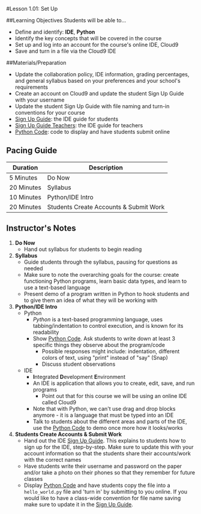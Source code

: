 #Lesson 1.01: Set Up

##Learning Objectives
Students will be able to...

* Define and identify: **IDE**, **Python**
* Identify the key concepts that will be covered in the course
* Set up and log into an account for the course's online IDE, Cloud9
* Save and turn in a file via the Cloud9 IDE

##Materials/Preparation
* Update the collaboration policy, IDE information, grading percentages, and general syllabus based on your preferences and your school's requirements
* Create an account on Cloud9 and update the student Sign Up Guide with your username
* Update the student Sign Up Guide with file naming and turn-in conventions for your course
* [Sign Up Guide]: the IDE guide for students
* [Sign Up Guide Teachers]: the IDE guide for teachers
* [Python Code]: code to display and have students submit online

## Pacing Guide
| **Duration**   | **Description** |
| ---------- | ----------- |
| 5 Minutes  | Do Now      |
| 20 Minutes | Syllabus    |
| 10 Minutes | Python/IDE Intro |
| 20 Minutes | Students Create Accounts & Submit Work |

## Instructor's Notes

1. **Do Now**
    * Hand out syllabus for students to begin reading
2. **Syllabus**
	* Guide students through the syllabus, pausing for questions as needed
    * Make sure to note the overarching goals for the course: create functioning Python programs, learn basic data types, and learn to use a text-based language
	* Present demo of a program written in Python to hook students and to give them an idea of what they will be working with
3. **Python/IDE Intro**
	* Python
		* *Python* is a text-based programming language, uses tabbing/indentation to control execution, and is known for its readability 
		* Show [Python Code].  Ask students to write down at least 3 specific things they observe about the program/code
	        * Possible responses might include: indentation, different colors of text, using "print" instead of "say" (Snap)
	        * Discuss student observations
	* IDE
		* **I**ntegrated **D**evelopment **E**nvironment 
		* An IDE is application that allows you to create, edit, save, and run programs
		    * Point out that for this course we will be using an online IDE called Cloud9 
		* Note that with Python, we can't use drag and drop blocks anymore - it is a language that must be typed into an IDE 
		* Talk to students about the different areas and parts of the IDE, use the [Python Code] to demo once more how it looks/works
4. **Students Create Accounts & Submit Work**
	* Hand out the IDE [Sign Up Guide]. This explains to students how to sign up for the IDE, step-by-step. Make sure to update this with your account information so that the students share their accounts/work with the correct names
	* Have students write their username and password on the paper and/or take a photo on their phones so that they remember for future classes
	* Display [Python Code] and have students copy the file into a `hello_world.py` file and 'turn in' by submitting to you online. If you would like to have a class-wide convention for file name saving make sure to update it in the [Sign Up Guide]. 



[Python Code]: https://teals-introcs.gitbooks.io/2nd-semester-introduction-to-computer-science-pri/content/units/1_unit/01_lesson/hello_world.html
[Sign Up Guide]: https://teals-introcs.gitbooks.io/2nd-semester-introduction-to-computer-science-pri/content/units/1_unit/01_lesson/Python_online_editor_sign_up.html
[Sign Up Guide Teachers]: https://teals-introcs.gitbooks.io/2nd-semester-introduction-to-computer-science-pri/content/units/1_unit/01_lesson/Python_online_editor_sign_up_teachers.html